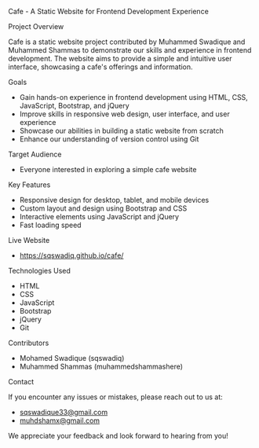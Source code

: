 Cafe - A Static Website for Frontend Development Experience

Project Overview

Cafe is a static website project contributed by Muhammed Swadique and Muhammed Shammas to demonstrate our skills and experience in frontend development. The website aims to provide a simple and intuitive user interface, showcasing a cafe's offerings and information.

Goals

- Gain hands-on experience in frontend development using HTML, CSS, JavaScript, Bootstrap, and jQuery
- Improve skills in responsive web design, user interface, and user experience
- Showcase our abilities in building a static website from scratch
- Enhance our understanding of version control using Git

Target Audience

- Everyone interested in exploring a simple cafe website

Key Features

- Responsive design for desktop, tablet, and mobile devices
- Custom layout and design using Bootstrap and CSS
- Interactive elements using JavaScript and jQuery
- Fast loading speed 

Live Website

- https://sqswadiq.github.io/cafe/

Technologies Used

- HTML
- CSS
- JavaScript
- Bootstrap
- jQuery
- Git

Contributors

- Mohamed Swadique (sqswadiq)
- Muhammed Shammas (muhammedshammashere)

Contact

If you encounter any issues or mistakes, please reach out to us at:

- sqswadique33@gmail.com
- muhdshamx@gmail.com

We appreciate your feedback and look forward to hearing from you!
